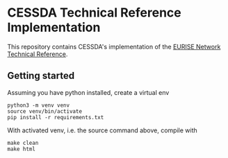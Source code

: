 # CESSDA Technical Reference Implementation

This repository contains CESSDA's implementation of the [EURISE Network Technical Reference](https://technical-reference.readthedocs.io/en/v0.1/).

## Getting started

Assuming you have python installed, create a virtual env

```
python3 -m venv venv
source venv/bin/activate
pip install -r requirements.txt
```

With activated venv, i.e. the source command above, compile with

```
make clean
make html
```




